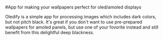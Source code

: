 #App for making your wallpapers perfect for oled/amoled displays

Oledify is a simple app for processing images which includes dark colors, but not pitch black. It's great if you don't want to use pre-prepared wallpapers for amoled panels, but use one of your fovorite instead and still benefit from this delightful deep blackness.